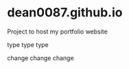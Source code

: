 dean0087.github.io
==================

Project to host my portfolio website

type type type

change change change
